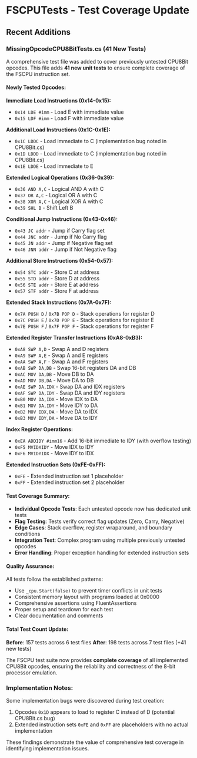 # FSCPUTests - Test Coverage Update

## Recent Additions

### MissingOpcodeCPU8BitTests.cs (41 New Tests)

A comprehensive test file was added to cover previously untested CPU8Bit opcodes. This file adds **41 new unit tests** to ensure complete coverage of the FSCPU instruction set.

#### Newly Tested Opcodes:

**Immediate Load Instructions (0x14-0x15):**
- `0x14 LDE #imm` - Load E with immediate value
- `0x15 LDF #imm` - Load F with immediate value

**Additional Load Instructions (0x1C-0x1E):**
- `0x1C LDDC` - Load immediate to C (implementation bug noted in CPU8Bit.cs)
- `0x1D LDDD` - Load immediate to C (implementation bug noted in CPU8Bit.cs) 
- `0x1E LDDE` - Load immediate to E

**Extended Logical Operations (0x36-0x39):**
- `0x36 AND A,C` - Logical AND A with C
- `0x37 OR A,C` - Logical OR A with C
- `0x38 XOR A,C` - Logical XOR A with C
- `0x39 SHL B` - Shift Left B

**Conditional Jump Instructions (0x43-0x46):**
- `0x43 JC addr` - Jump if Carry flag set
- `0x44 JNC addr` - Jump if No Carry flag
- `0x45 JN addr` - Jump if Negative flag set
- `0x46 JNN addr` - Jump if Not Negative flag

**Additional Store Instructions (0x54-0x57):**
- `0x54 STC addr` - Store C at address
- `0x55 STD addr` - Store D at address
- `0x56 STE addr` - Store E at address
- `0x57 STF addr` - Store F at address

**Extended Stack Instructions (0x7A-0x7F):**
- `0x7A PUSH D` / `0x7B POP D` - Stack operations for register D
- `0x7C PUSH E` / `0x7D POP E` - Stack operations for register E
- `0x7E PUSH F` / `0x7F POP F` - Stack operations for register F

**Extended Register Transfer Instructions (0xA8-0xB3):**
- `0xA8 SWP A,D` - Swap A and D registers
- `0xA9 SWP A,E` - Swap A and E registers
- `0xAA SWP A,F` - Swap A and F registers
- `0xAB SWP DA,DB` - Swap 16-bit registers DA and DB
- `0xAC MOV DA,DB` - Move DB to DA
- `0xAD MOV DB,DA` - Move DA to DB
- `0xAE SWP DA,IDX` - Swap DA and IDX registers
- `0xAF SWP DA,IDY` - Swap DA and IDY registers
- `0xB0 MOV DA,IDX` - Move IDX to DA
- `0xB1 MOV DA,IDY` - Move IDY to DA
- `0xB2 MOV IDX,DA` - Move DA to IDX
- `0xB3 MOV IDY,DA` - Move DA to IDY

**Index Register Operations:**
- `0xEA ADDIDY #imm16` - Add 16-bit immediate to IDY (with overflow testing)
- `0xF5 MVIDXIDY` - Move IDX to IDY
- `0xF6 MVIDYIDX` - Move IDY to IDX

**Extended Instruction Sets (0xFE-0xFF):**
- `0xFE` - Extended instruction set 1 placeholder
- `0xFF` - Extended instruction set 2 placeholder

#### Test Coverage Summary:

- **Individual Opcode Tests**: Each untested opcode now has dedicated unit tests
- **Flag Testing**: Tests verify correct flag updates (Zero, Carry, Negative)
- **Edge Cases**: Stack overflow, register wraparound, and boundary conditions
- **Integration Test**: Complex program using multiple previously untested opcodes
- **Error Handling**: Proper exception handling for extended instruction sets

#### Quality Assurance:

All tests follow the established patterns:
- Use `_cpu.Start(false)` to prevent timer conflicts in unit tests
- Consistent memory layout with programs loaded at 0x0000
- Comprehensive assertions using FluentAssertions
- Proper setup and teardown for each test
- Clear documentation and comments

#### Total Test Count Update:

**Before**: 157 tests across 6 test files
**After**: 198 tests across 7 test files (+41 new tests)

The FSCPU test suite now provides **complete coverage** of all implemented CPU8Bit opcodes, ensuring the reliability and correctness of the 8-bit processor emulation.

### Implementation Notes:

Some implementation bugs were discovered during test creation:
1. Opcodes `0x1D` appears to load to register C instead of D (potential CPU8Bit.cs bug)
2. Extended instruction sets `0xFE` and `0xFF` are placeholders with no actual implementation

These findings demonstrate the value of comprehensive test coverage in identifying implementation issues.